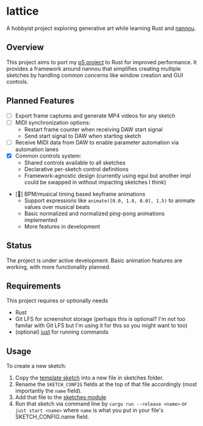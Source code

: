 # lattice

A hobbyist project exploring generative art while learning Rust and
[nannou](https://github.com/nannou-org/nannou).

## Overview

This project aims to port my [p5 project](https://github.com/Lokua/p5/tree/main)
to Rust for improved performance. It provides a framework around nannou that
simplifies creating multiple sketches by handling common concerns like window
creation and GUI controls.

## Planned Features

- [ ] Export frame captures and generate MP4 videos for any sketch
- [ ] MIDI synchronization options:
  - Restart frame counter when receiving DAW start signal
  - Send start signal to DAW when starting sketch
- [ ] Receive MIDI data from DAW to enable parameter automation via automation
      lanes
- [x] Common controls system:
  - Shared controls available to all sketches
  - Declarative per-sketch control definitions
  - Framework-agnostic design (currently using egui but another impl could be
    swapped in without impacting sketches I think)
- [🚧] BPM/musical timing based keyframe animations
  - Support expressions like `animate([0.0, 1.0, 0.0], 1.5)` to animate values
    over musical beats
  - Basic normalized and normalized ping-pong animations implemented
  - More features in development

## Status

The project is under active development. Basic animation features are working,
with more functionality planned.

## Requirements

This project requires or optionally needs

- Rust
- Git LFS for screenshot storage (perhaps this is optional? I'm not too familar
  with Git LFS but I'm using it for this so you might want to too)
- (optional) [just](https://github.com/casey/just) for running commands

## Usage

To create a new sketch:

1. Copy the [template sketch](src/sketches/template.rs) into a new file in
   sketches folder.
2. Rename the `SKETCH_CONFIG` fields at the top of that file accordingly (most
   importantly the `name` field).
3. Add that file to the [sketches module](src/sketches/mod.res)
4. Run that sketch via command line by `cargo run --release <name>` or
   `just start <name>` where `name` is what you put in your file's
   SKETCH_CONFIG.name field.
